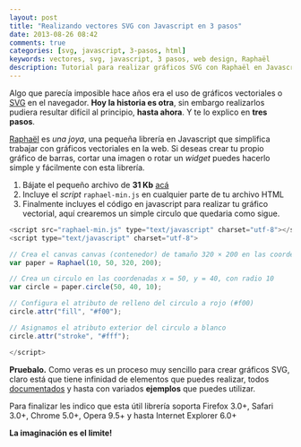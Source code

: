 ```yaml
---
layout: post
title: "Realizando vectores SVG con Javascript en 3 pasos"
date: 2013-08-26 08:42
comments: true
categories: [svg, javascript, 3-pasos, html]
keywords: vectores, svg, javascript, 3 pasos, web design, Raphaël
description: Tutorial para realizar gráficos SVG con Raphaël en Javascript
---
```

Algo que parecía imposible hace años era el uso de gráficos vectoriales o [SVG](http://es.wikipedia.org/wiki/Scalable_Vector_Graphics) en el navegador. **Hoy la historia es otra**, sin embargo realizarlos pudiera resultar difícil al principio, **hasta ahora**. Y te lo explico en **tres pasos**.
<!--more-->

[Raphaël](http://raphaeljs.com/) es _una joya_, una pequeña librería en Javascript que simplifica trabajar con gráficos vectoriales en la web. Si deseas crear tu propio gráfico de barras, cortar una imagen o rotar un _widget_ puedes hacerlo simple y fácilmente con esta librería.

1. Bájate el pequeño archivo de **31 Kb** [acá](http://github.com/DmitryBaranovskiy/raphael/raw/master/raphael-min.js)
2. Incluye el _script_ `raphael-min.js` en cualquier parte de tu archivo HTML
3. Finalmente incluyes el código en javascript para realizar tu gráfico vectorial, aquí crearemos un simple circulo que quedaria como sigue.

``` javascript
<script src="raphael-min.js" type="text/javascript" charset="utf-8"></script>
<script type="text/javascript" charset="utf-8">

// Crea el canvas canvas (contenedor) de tamaño 320 × 200 en las coordenadas 10, 50
var paper = Raphael(10, 50, 320, 200);

// Crea un circulo en las coordenadas x = 50, y = 40, con radio 10
var circle = paper.circle(50, 40, 10);

// Configura el atributo de relleno del circulo a rojo (#f00)
circle.attr("fill", "#f00");

// Asignamos el atributo exterior del circulo a blanco
circle.attr("stroke", "#fff");

</script>
```

**Pruebalo.** Como veras es un proceso muy sencillo para crear gráficos SVG, claro está que tiene infinidad de elementos que puedes realizar, todos [documentados](http://raphaeljs.com/reference.html) y hasta con variados **ejemplos** que puedes utilizar.

Para finalizar les indico que esta útil librería soporta Firefox 3.0+, Safari 3.0+, Chrome 5.0+, Opera 9.5+ y hasta Internet Explorer 6.0+

**La imaginación es el limite!**
